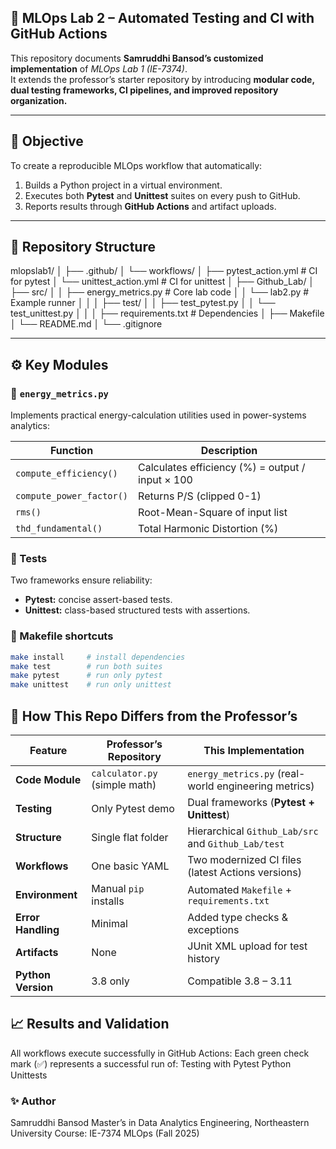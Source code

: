 ## 🚀 MLOps Lab 2 – Automated Testing and CI with GitHub Actions  

This repository documents **Samruddhi Bansod’s customized implementation** of *MLOps Lab 1 (IE-7374)*.  
It extends the professor’s starter repository by introducing **modular code, dual testing frameworks, CI pipelines, and improved repository organization.**

---

## 🧭 Objective
To create a reproducible MLOps workflow that automatically:
1. Builds a Python project in a virtual environment.  
2. Executes both **Pytest** and **Unittest** suites on every push to GitHub.  
3. Reports results through **GitHub Actions** and artifact uploads.  

---

## 🧱 Repository Structure
mlopslab1/
│
├── .github/
│ └── workflows/
│ ├── pytest_action.yml # CI for pytest
│ └── unittest_action.yml # CI for unittest
│
├── Github_Lab/
│ ├── src/
│ │ ├── energy_metrics.py # Core lab code
│ │ └── lab2.py # Example runner
│ │
│ ├── test/
│ │ ├── test_pytest.py
│ │ └── test_unittest.py
│ │
│ ├── requirements.txt # Dependencies
│ ├── Makefile
│ └── README.md
│
└── .gitignore

---

## ⚙️ Key Modules
### 🔹 `energy_metrics.py`
Implements practical energy-calculation utilities used in power-systems analytics:

| Function | Description |
|-----------|-------------|
| `compute_efficiency()` | Calculates efficiency (%) = output / input × 100 |
| `compute_power_factor()` | Returns P/S (clipped 0-1) |
| `rms()` | Root-Mean-Square of input list |
| `thd_fundamental()` | Total Harmonic Distortion (%) |

### 🔹 Tests
Two frameworks ensure reliability:
- **Pytest:** concise assert-based tests.  
- **Unittest:** class-based structured tests with assertions.

### 🔹 Makefile shortcuts
```bash
make install     # install dependencies
make test        # run both suites
make pytest      # run only pytest
make unittest    # run only unittest
```

## 🧩 How This Repo Differs from the Professor’s

| **Feature** | **Professor’s Repository** | **This Implementation** |
|--------------|-----------------------------|---------------------------|
| **Code Module** | `calculator.py` (simple math) | `energy_metrics.py` (real-world engineering metrics) |
| **Testing** | Only Pytest demo | Dual frameworks (**Pytest + Unittest**) |
| **Structure** | Single flat folder | Hierarchical `Github_Lab/src` and `Github_Lab/test` |
| **Workflows** | One basic YAML | Two modernized CI files (latest Actions versions) |
| **Environment** | Manual `pip` installs | Automated `Makefile` + `requirements.txt` |
| **Error Handling** | Minimal | Added type checks & exceptions |
| **Artifacts** | None | JUnit XML upload for test history |
| **Python Version** | 3.8 only | Compatible 3.8 – 3.11 |

## 📈 Results and Validation
All workflows execute successfully in GitHub Actions:
Each green check mark (✅) represents a successful run of:
Testing with Pytest
Python Unittests

### ✨ Author
Samruddhi Bansod
Master’s in Data Analytics Engineering, Northeastern University
Course: IE-7374 MLOps (Fall 2025)
